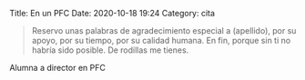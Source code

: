 Title: En un PFC
Date: 2020-10-18 19:24
Category: cita

> Reservo unas palabras de agradecimiento especial a (apellido), por su apoyo, por su tiempo, por su calidad humana.  En fin, porque sin ti no habría sido posible.  De rodillas me tienes.

Alumna a director en PFC
